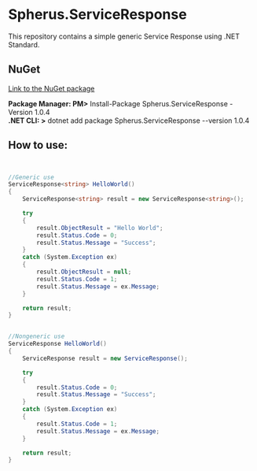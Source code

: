 # Spherus.ServiceResponse

This repository contains a simple generic Service Response using .NET Standard.

## NuGet

[Link to the NuGet package](https://www.nuget.org/packages/Spherus.ServiceResponse)

**Package Manager: PM>** Install-Package Spherus.ServiceResponse -Version 1.0.4 <br />
**.NET CLI: >** dotnet add package Spherus.ServiceResponse --version 1.0.4

## How to use:

```csharp


//Generic use
ServiceResponse<string> HelloWorld()
{
	ServiceResponse<string> result = new ServiceResponse<string>();

	try
	{
		result.ObjectResult = "Hello World";
		result.Status.Code = 0;
		result.Status.Message = "Success";
	}
	catch (System.Exception ex)
	{
		result.ObjectResult = null;
		result.Status.Code = 1;
		result.Status.Message = ex.Message;
	}

	return result;
}


//Nongeneric use
ServiceResponse HelloWorld()
{
	ServiceResponse result = new ServiceResponse();

	try
	{
		result.Status.Code = 0;
		result.Status.Message = "Success";
	}
	catch (System.Exception ex)
	{
		result.Status.Code = 1;
		result.Status.Message = ex.Message;
	}

	return result;
}

```
